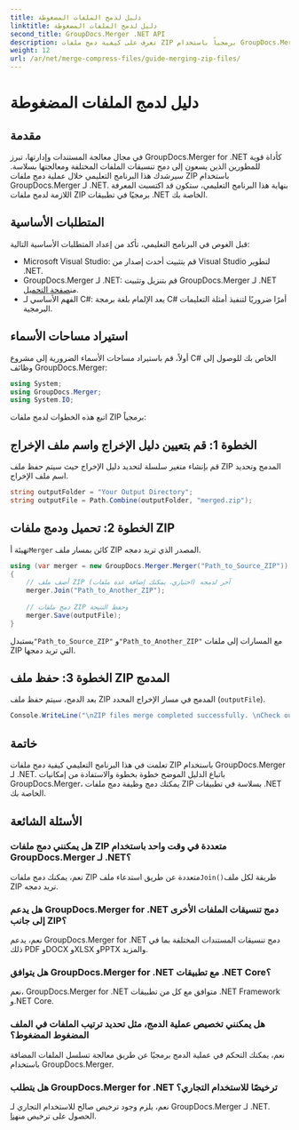```yaml
---
title: دليل لدمج الملفات المضغوطة
linktitle: دليل لدمج الملفات المضغوطة
second_title: GroupDocs.Merger .NET API
description: تعرف على كيفية دمج ملفات ZIP برمجياً باستخدام GroupDocs.Merger لـ .NET. يوفر هذا البرنامج التعليمي دليلاً مفصلاً للمطورين.
weight: 12
url: /ar/net/merge-compress-files/guide-merging-zip-files/
---
```


# دليل لدمج الملفات المضغوطة

## مقدمة
في مجال معالجة المستندات وإدارتها، تبرز GroupDocs.Merger for .NET كأداة قوية للمطورين الذين يسعون إلى دمج تنسيقات الملفات المختلفة ومعالجتها بسلاسة. سيرشدك هذا البرنامج التعليمي خلال عملية دمج ملفات ZIP باستخدام GroupDocs.Merger لـ .NET. بنهاية هذا البرنامج التعليمي، ستكون قد اكتسبت المعرفة اللازمة لدمج ملفات ZIP برمجيًا في تطبيقات .NET الخاصة بك.
## المتطلبات الأساسية
قبل الغوص في البرنامج التعليمي، تأكد من إعداد المتطلبات الأساسية التالية:
- Microsoft Visual Studio: قم بتثبيت أحدث إصدار من Visual Studio لتطوير .NET.
-  GroupDocs.Merger لـ .NET: قم بتنزيل وتثبيت GroupDocs.Merger لـ .NET من[صفحة التحميل](https://releases.groupdocs.com/merger/net/).
- الفهم الأساسي لـ C#: يعد الإلمام بلغة برمجة C# أمرًا ضروريًا لتنفيذ أمثلة التعليمات البرمجية.

## استيراد مساحات الأسماء
أولاً، قم باستيراد مساحات الأسماء الضرورية إلى مشروع C# الخاص بك للوصول إلى وظائف GroupDocs.Merger:
```csharp
using System; 
using GroupDocs.Merger;
using System.IO;
```

اتبع هذه الخطوات لدمج ملفات ZIP برمجياً:
## الخطوة 1: قم بتعيين دليل الإخراج واسم ملف الإخراج
قم بإنشاء متغير سلسلة لتحديد دليل الإخراج حيث سيتم حفظ ملف ZIP المدمج وتحديد اسم ملف الإخراج.
```csharp
string outputFolder = "Your Output Directory";
string outputFile = Path.Combine(outputFolder, "merged.zip");
```
## الخطوة 2: تحميل ودمج ملفات ZIP
 تهيئة أ`Merger` كائن بمسار ملف ZIP المصدر الذي تريد دمجه.
```csharp
using (var merger = new GroupDocs.Merger.Merger("Path_to_Source_ZIP"))
{
    // أضف ملف ZIP آخر لدمجه (اختياري، يمكنك إضافة عدة ملفات)
    merger.Join("Path_to_Another_ZIP");
    
    // دمج ملفات ZIP وحفظ النتيجة
    merger.Save(outputFile);
}
```
 يستبدل`"Path_to_Source_ZIP"` و`"Path_to_Another_ZIP"` مع المسارات إلى ملفات ZIP التي تريد دمجها.
## الخطوة 3: حفظ ملف ZIP المدمج
بعد الدمج، سيتم حفظ ملف ZIP المدمج في مسار الإخراج المحدد (`outputFile`).
```csharp
Console.WriteLine("\nZIP files merge completed successfully. \nCheck output in {0}", outputFolder);
```

## خاتمة
تعلمت في هذا البرنامج التعليمي كيفية دمج ملفات ZIP باستخدام GroupDocs.Merger لـ .NET. باتباع الدليل الموضح خطوة بخطوة والاستفادة من إمكانيات GroupDocs.Merger، يمكنك دمج وظيفة دمج ملفات ZIP بسلاسة في تطبيقات .NET الخاصة بك.

## الأسئلة الشائعة
### هل يمكنني دمج ملفات ZIP متعددة في وقت واحد باستخدام GroupDocs.Merger لـ .NET؟
 نعم، يمكنك دمج ملفات ZIP متعددة عن طريق استدعاء ملف`Join()`طريقة لكل ملف ZIP تريد دمجه.
### هل يدعم GroupDocs.Merger for .NET دمج تنسيقات الملفات الأخرى إلى جانب ZIP؟
نعم، يدعم GroupDocs.Merger for .NET دمج تنسيقات المستندات المختلفة بما في ذلك PDF وDOCX وXLSX وPPTX والمزيد.
### هل يتوافق GroupDocs.Merger for .NET مع تطبيقات .NET Core؟
نعم، GroupDocs.Merger for .NET متوافق مع كل من تطبيقات .NET Framework و.NET Core.
### هل يمكنني تخصيص عملية الدمج، مثل تحديد ترتيب الملفات في الملف المضغوط المضغوط؟
نعم، يمكنك التحكم في عملية الدمج برمجيًا عن طريق معالجة تسلسل الملفات المضافة باستخدام GroupDocs.Merger.
### هل يتطلب GroupDocs.Merger for .NET ترخيصًا للاستخدام التجاري؟
 نعم، يلزم وجود ترخيص صالح للاستخدام التجاري لـ GroupDocs.Merger لـ .NET. الحصول على ترخيص من[هنا](https://purchase.groupdocs.com/buy).